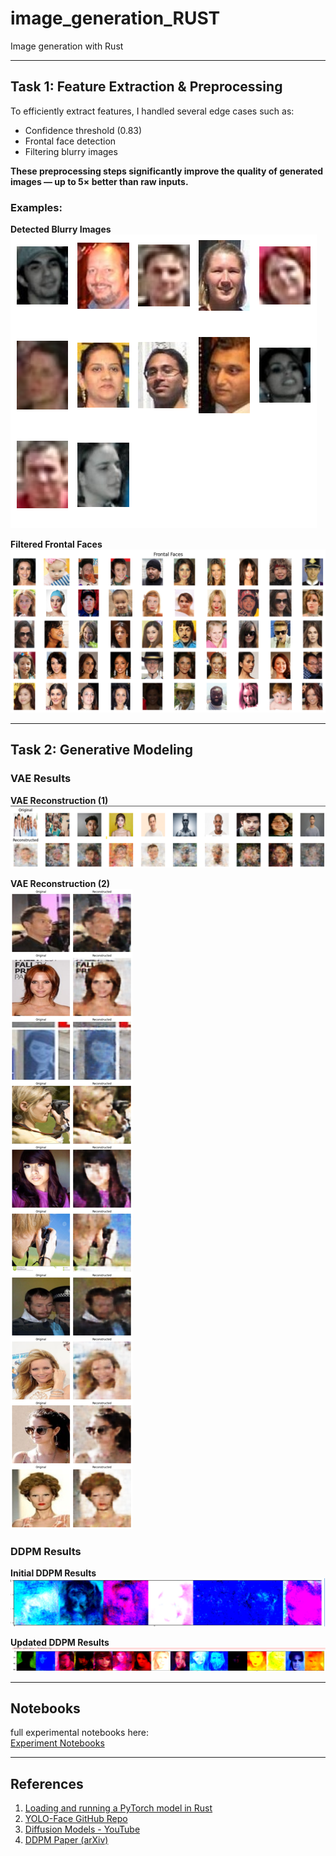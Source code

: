 # image_generation_RUST

Image generation with Rust

---

## Task 1: Feature Extraction & Preprocessing

To efficiently extract features, I handled several edge cases such as:

- Confidence threshold (0.83)
- Frontal face detection
- Filtering blurry images

**These preprocessing steps significantly improve the quality of generated images — up to 5× better than raw inputs.**

### Examples:

**Detected Blurry Images**  
![Detected Blurry Images](https://raw.githubusercontent.com/01PrathamS/image_generation_RUST/main/result_images/detected_blurry_images.png)

**Filtered Frontal Faces**  
![Filtered Frontal Faces](https://raw.githubusercontent.com/01PrathamS/image_generation_RUST/main/result_images/frontal_faces.png)

---

## Task 2: Generative Modeling

### VAE Results

**VAE Reconstruction (1)**  
![VAE Reconstruction](https://raw.githubusercontent.com/01PrathamS/image_generation_RUST/main/result_images/vae_reconstruction.png)

**VAE Reconstruction (2)**  
![VAE Reconstruction Result](https://raw.githubusercontent.com/01PrathamS/image_generation_RUST/main/result_images/vae_reconstruction_result.png)

### DDPM Results

**Initial DDPM Results**  
![DDPM Initial](https://raw.githubusercontent.com/01PrathamS/image_generation_RUST/main/result_images/intial_ddpm.png)

**Updated DDPM Results**  
![DDPM Updated](https://raw.githubusercontent.com/01PrathamS/image_generation_RUST/main/result_images/updated_ddpm.png)

---

## Notebooks

 full experimental notebooks here:  
[Experiment Notebooks](https://github.com/01PrathamS/image_generation_RUST/tree/main/notebooks)

---

## References

1. [Loading and running a PyTorch model in Rust](https://medium.com/@heyamit10/loading-and-running-a-pytorch-model-in-rust-f10d2577d570)  
2. [YOLO-Face GitHub Repo](https://github.com/akanametov/yolo-face)  
3. [Diffusion Models - YouTube](https://www.youtube.com/watch?v=HoKDTa5jHvg)  
4. [DDPM Paper (arXiv)](https://arxiv.org/abs/2006.11239)
